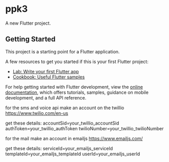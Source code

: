 # ppk3

A new Flutter project.

## Getting Started

This project is a starting point for a Flutter application.

A few resources to get you started if this is your first Flutter project:

- [Lab: Write your first Flutter app](https://docs.flutter.dev/get-started/codelab)
- [Cookbook: Useful Flutter samples](https://docs.flutter.dev/cookbook)

For help getting started with Flutter development, view the
[online documentation](https://docs.flutter.dev/), which offers tutorials,
samples, guidance on mobile development, and a full API reference.



for the sms and voice api make an account on the twillio
https://www.twilio.com/en-us

get these details:
accountSid=your_twillio_accountSid
authToken=your_twillio_authToken
twilioNumber=your_twillio_twilioNumber


for the mail make an account in emailjs
https://www.emailjs.com/

get these details:
serviceId=your_emailjs_serviceId
templateId=your_emailjs_templateId
userId=your_emailjs_userId
